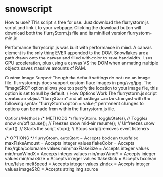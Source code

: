 # snowscript

How to use?
This script is free for use. Just download the flurrystorm.js script and link it to your webpage. Clicking the download button will download both the flurryStorm.js file and its minified version flurrystorm-min.js
<script src="flurryscript.js" defer></script>

Performance
flurryscript.js was built with performance in mind. A canvas element is the only thing EVER appended to the DOM. Snowflakes are a path drawn onto the canvas and filled with color to save bandwidth. Uses GPU acceleration, plus using a canvas VS the DOM when animating multiple objects saves massive amounts of RAM.

Custom Image Support
Though the default settings do not use an image file. flurrystorm.js does support custom flake images in png/svg/jpg. The "imageSRC" option allows you to specify the location to your image file, this option is set to null by default.
/
How Options Work
The flurrystorm.js script creates an object "flurryStorm" and all settings can be changed with the following syntax "flurryStorm.option = value;" permanent changes to options can be made from within the flurrystorm.js file.

Options/Methods
/* METHODS */
flurryStorm.
toggleState(); // Toggles snow on/off
pause(); // Freezes snow mid-air
resume(); // Unfreezes snow
start(); // Starts the script
stop(); // Stops script/removes event listeners

/* OPTIONS */
flurryStorm.
autoStart = Accepts boolean true/false
maxFlakeAmount = Accepts integer values
flakeColor = Accepts hex/rgba/colorname values
min/maxFlakeSize = Accepts integer values
min/maxWindX = Accepts integer values
min/maxWindY = Accepts integer values
min/maxSize = Accepts integer values
flakeStick = Accepts boolean true/false
meltSpeed = Accepts integer values
zIndex = Accepts integer values
imageSRC = Accepts string img source
